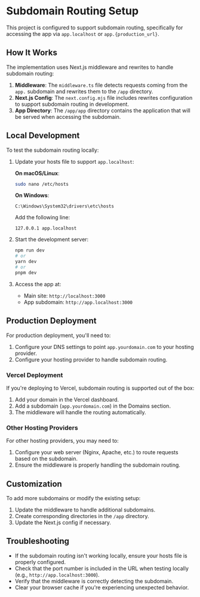 # Subdomain Routing Setup

This project is configured to support subdomain routing, specifically for accessing the app via `app.localhost` or `app.{production_url}`.

## How It Works

The implementation uses Next.js middleware and rewrites to handle subdomain routing:

1. **Middleware**: The `middleware.ts` file detects requests coming from the `app.` subdomain and rewrites them to the `/app` directory.
2. **Next.js Config**: The `next.config.mjs` file includes rewrites configuration to support subdomain routing in development.
3. **App Directory**: The `/app/app` directory contains the application that will be served when accessing the subdomain.

## Local Development

To test the subdomain routing locally:

1. Update your hosts file to support `app.localhost`:

   **On macOS/Linux**:
   ```bash
   sudo nano /etc/hosts
   ```

   **On Windows**:
   ```
   C:\Windows\System32\drivers\etc\hosts
   ```

   Add the following line:
   ```
   127.0.0.1 app.localhost
   ```

2. Start the development server:
   ```bash
   npm run dev
   # or
   yarn dev
   # or
   pnpm dev
   ```

3. Access the app at:
   - Main site: `http://localhost:3000`
   - App subdomain: `http://app.localhost:3000`

## Production Deployment

For production deployment, you'll need to:

1. Configure your DNS settings to point `app.yourdomain.com` to your hosting provider.
2. Configure your hosting provider to handle subdomain routing.

### Vercel Deployment

If you're deploying to Vercel, subdomain routing is supported out of the box:

1. Add your domain in the Vercel dashboard.
2. Add a subdomain (`app.yourdomain.com`) in the Domains section.
3. The middleware will handle the routing automatically.

### Other Hosting Providers

For other hosting providers, you may need to:

1. Configure your web server (Nginx, Apache, etc.) to route requests based on the subdomain.
2. Ensure the middleware is properly handling the subdomain routing.

## Customization

To add more subdomains or modify the existing setup:

1. Update the middleware to handle additional subdomains.
2. Create corresponding directories in the `/app` directory.
3. Update the Next.js config if necessary.

## Troubleshooting

- If the subdomain routing isn't working locally, ensure your hosts file is properly configured.
- Check that the port number is included in the URL when testing locally (e.g., `http://app.localhost:3000`).
- Verify that the middleware is correctly detecting the subdomain.
- Clear your browser cache if you're experiencing unexpected behavior. 